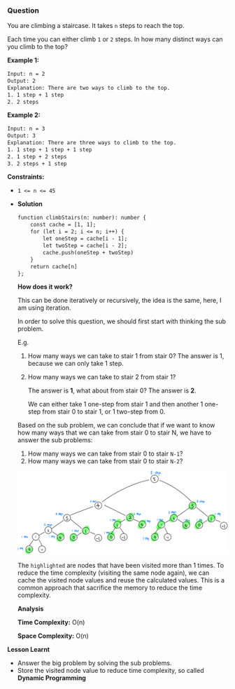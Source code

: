 ### Question

You are climbing a staircase. It takes `n` steps to reach the top.

Each time you can either climb `1` or `2` steps. In how many distinct ways can you climb to the top?

**Example 1:**

```
Input: n = 2
Output: 2
Explanation: There are two ways to climb to the top.
1. 1 step + 1 step
2. 2 steps

```

**Example 2:**

```
Input: n = 3
Output: 3
Explanation: There are three ways to climb to the top.
1. 1 step + 1 step + 1 step
2. 1 step + 2 steps
3. 2 steps + 1 step

```

**Constraints:**

- `1 <= n <= 45`
- **Solution**

    ```tsx
    function climbStairs(n: number): number {
        const cache = [1, 1];
        for (let i = 2; i <= n; i++) {
            let oneStep = cache[i - 1];
            let twoStep = cache[i - 2];
            cache.push(oneStep + twoStep)
        }
        return cache[n]
    };
    ```

    **How does it work?**

    This can be done iteratively or recursively, the idea is the same, here, I am using iteration. 

    In order to solve this question, we should first start with thinking the sub problem. 

    E.g. 

    1. How many ways we can take to stair 1 from stair 0? The answer is 1, because we can only take 1 step.
    2. How many ways we can take to stair 2 from stair 1? 
    
        The answer is **1**, what about from stair 0? The answer is **2**.
        
        We can either take 1 one-step from stair 1 and then another 1 one-step from stair 0 to stair 1, or 1 two-step from 0.

    Based on the sub problem, we can conclude that if we want to know how many ways that we can take from stair 0 to stair N, we have to answer the sub problems:

    1. How many ways we can take from stair 0 to stair `N-1`?
    2. How many ways we can take from stair 0 to stair `N-2`?

    ![climbing-stair-explanation.png](climbing-stair-explanation.png)

    The `highlighted` are nodes that have been visited more than 1 times. To reduce the time complexity (visiting the same node again), we can cache the visited node values and reuse the calculated values. This is a common approach that sacrifice the memory to reduce the time complexity.

    **Analysis**

    **Time Complexity:** O(n)

    **Space Complexity:** O(n)

**Lesson Learnt**

- Answer the big problem by solving the sub problems.
- Store the visited node value to reduce time complexity, so called **Dynamic Programming**
